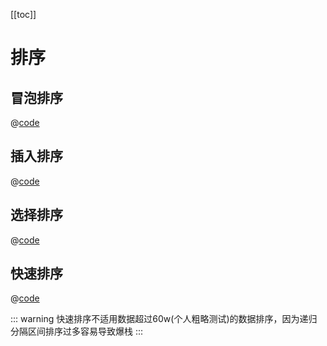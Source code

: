 [[toc]]

# 排序

## 冒泡排序
@[code](./bubbleSort.js)

## 插入排序
@[code](./insertionSort.js)

## 选择排序
@[code](./selectSort.js)

## 快速排序
@[code](./quickSort2.js)

::: warning
快速排序不适用数据超过60w(个人粗略测试)的数据排序，因为递归分隔区间排序过多容易导致爆栈
:::
